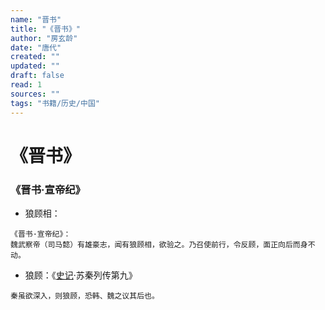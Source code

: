 ```yaml
---
name: "晋书"
title: "《晋书》"
author: "房玄龄"
date: "唐代"
created: ""
updated: ""
draft: false
read: 1
sources: ""
tags: "书籍/历史/中国"
---
```


# 《晋书》

### 《晋书·宣帝纪》

- 狼顾相：
```
《晋书·宣帝纪》：
魏武察帝（司马懿）有雄豪志，闻有狼顾相，欲验之。乃召使前行，令反顾，面正向后而身不动。
```

- 狼顾：《[史记](史记.md)·苏秦列传第九》
```
秦虽欲深入，则狼顾，恐韩、魏之议其后也。
```
